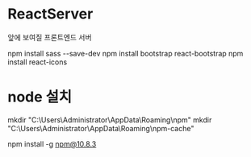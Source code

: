 # ReactServer
앞에 보여질 프론트엔드 서버

npm install sass --save-dev
npm install bootstrap react-bootstrap
npm install react-icons


# node 설치
mkdir "C:\Users\Administrator\AppData\Roaming\npm"
mkdir "C:\Users\Administrator\AppData\Roaming\npm-cache"

npm install -g npm@10.8.3

